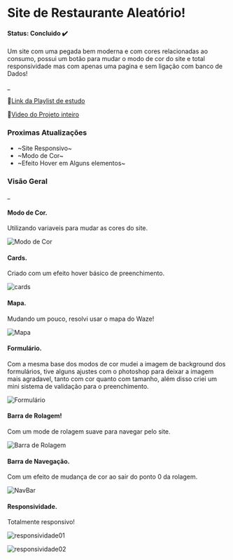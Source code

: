 # Site de Restaurante Aleatório!


#### Status: Concluido ✔️


Um site com uma pegada bem moderna e com cores relacionadas ao consumo, possui um botão para mudar o modo de cor do site e total responsividade mas com apenas uma pagina e sem ligação com banco de Dados!

_


🔗<a href="https://www.youtube.com/watch?v=ac5nmWOkBEY&t=114s" target="_blank" >Link da Playlist de estudo<a>


🔗<a href="https://www.linkedin.com/posts/adrieldevelop_css-javascript-frontend-activity-6948282375499870208-mcJw?utm_source=linkedin_share&utm_medium=member_desktop_web" target="_blank" >Video do Projeto inteiro<a>


### Proximas Atualizações

+ ~Site Responsivo~
+ ~Modo de Cor~
+ ~Efeito Hover em Alguns elementos~

### Visão Geral

_


#### Modo de Cor.
  
  Utilizando variaveis para mudar as cores do site.
  
  ![Modo de Cor](https://user-images.githubusercontent.com/103211486/179853108-da12e304-d822-4057-a6bd-fbea5a663b16.gif)  
  
  
#### Cards.
  
  Criado com um efeito hover básico de preenchimento.
  
  ![cards](https://user-images.githubusercontent.com/103211486/179851904-5f0676ad-7c18-4fe8-90bd-364e23c1aa82.gif)
  
  
  #### Mapa.
  
  Mudando um pouco, resolvi usar o mapa do Waze! 
  
  ![Mapa](https://user-images.githubusercontent.com/103211486/179853639-98c8b77b-715f-4f80-a409-d50e658a4449.gif)
  
  
  #### Formulário.
  
  Com a mesma base dos modos de cor mudei a imagem de background dos formulários, tive alguns ajustes com o photoshop para deixar a imagem mais agradavel, tanto com cor quanto com tamanho, além disso criei um mini sistema de validação para o preenchimento.

  ![Formulário](https://user-images.githubusercontent.com/103211486/179853834-f2e82175-8fe1-4227-acb5-ba5af553a157.gif)
  
  
  #### Barra de Rolagem!
  
  Com um mode de rolagem suave para navegar pelo site.
  
  ![Barra de Rolagem](https://user-images.githubusercontent.com/103211486/179855260-57fe1008-58bc-44c4-8234-a3a0185ea409.gif)

  
  #### Barra de Navegação.
  
  Com um efeito de mudança de cor ao sair do ponto 0 da rolagem.
  
  ![NavBar](https://user-images.githubusercontent.com/103211486/179856176-846cfb73-6d6c-4c5e-aecb-638d287259b5.gif)

  
  #### Responsividade.
  
  Totalmente responsivo!
  
  ![responsividade01](https://user-images.githubusercontent.com/103211486/179856321-c203b693-7d78-4fa9-afaf-d5c7ea8d449e.gif)

  ![responsividade02](https://user-images.githubusercontent.com/103211486/179857262-57b02b00-5d55-46f3-a51e-157a03cf6b16.gif)

